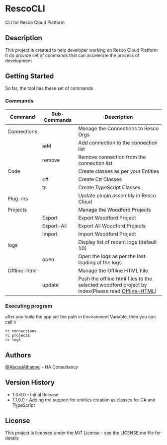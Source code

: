 # RescoCLI

CLI for Resco Cloud Platform

## Description

This project is created to help developer working on Resco Cloud Platform<br/>
It do provide set of commands that can accelerate the process of development

## Getting Started

So far, the tool has these set of commands <br />

### Commands

| Command      | Sub-Commands             | Description                                                                                                                      |
| ------------ | ------------------------ | -------------------------------------------------------------------------------------------------------------------------------- |
| Connections  |                          | Manage the Connections to Resco Orgs                                                                                             |
|              | add                      | Add connection to the connection list                                                                                            |
|              | remove                   | Remove connection from the connection list                                                                                       |
| Code         |                          | Create classes as per your Entities                                                                                              |
|              | c#                       | Create C# Classes                                                                                                                |
|              | ts                       | Create TypeScript Classes                                                                                                        |
| Plug-ins     |                          | Update plugin assembly in Resco Cloud                                                                                            |
| Projects     |                          | Manage the Woodford Projects                                                                                                     |
|              | Export                   | Export Woodford Project                                                                                                          |
|              | Export-All               | Export All Woodford Projects                                                                                                     |
|              | Import                   | Import Woodford Project                                                                                                          |
| logs         |                          | Display list of recent logs (default 10)                                                                                         |
|              | open                     | Open the logs as per the last loading of the logs                                                                                |
| Offline-html |                          | Manage the Offline HTML File                                                                                                     |
|              | update                   | Push the offline html files to the selected woodford project by index(Please read [Offline-HTML](RescoCLI/Tasks/Offline-html/Readme.md)) |


### Executing program

after you build the app set the path in Environment Variable, then you can call it

```
rc connections
rc projects
rc logs
```

## Authors

[@AboodAlhamwi](https://twitter.com/Aboodalhamwi1) - HA Consultancy

## Version History

- 1.0.0.0  - Initial Release
- 1.1.0.0  - Adding the support for entities creation as classes for C# and TypeScript

## License

This project is licensed under the MIT License - see the LICENSE.md file for details
